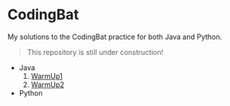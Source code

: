 # CodingBat
My solutions to the CodingBat practice for both Java and Python.
> This repository is still under construction!


* Java
  1. [WarmUp1](Java/WarmUp1/)
  2. [WarmUp2](Java/WarmUp2/)
* Python
